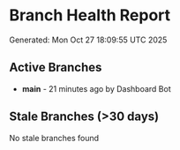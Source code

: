 # Branch Health Report
Generated: Mon Oct 27 18:09:55 UTC 2025

## Active Branches
- **main** - 21 minutes ago by Dashboard Bot

## Stale Branches (>30 days)
No stale branches found
